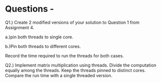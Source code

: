 # Questions -

Q1.) Create 2 modified versions of your solution to Question 1 from Assignment 4.

a.)pin both threads to single core.

b.)Pin both threads to different cores. 

Record the time required to run the threads for both cases.

Q2.)
Implement matrix multiplication using threads. Divide the computation equally among the threads. Keep the threads pinned to distinct cores. Compare the run time with a single threaded version.

